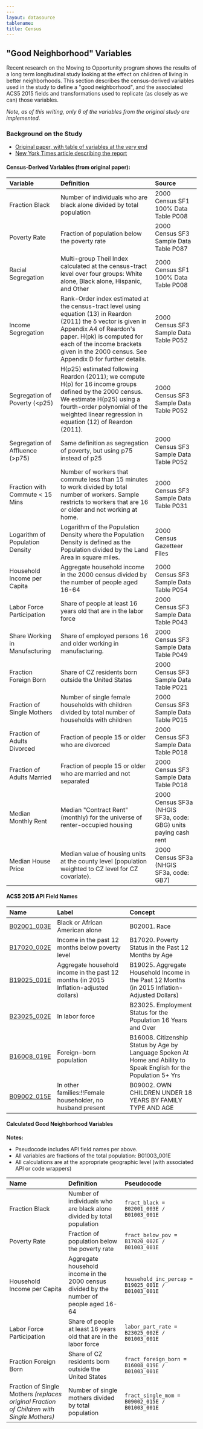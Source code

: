 ```yaml
---
---
layout: datasource
tablename:
title: Census
---
```

<!--Need content on census data overall-->



## "Good Neighborhood" Variables
Recent research on the Moving to Opportunity program shows the results of a long term longitudinal study looking at the effect on children of living in better neighborhoods.  This section describes the census-derived variables used in the study to define a "good neighborhood", and the associated ACS5 2015 fields and transformations used to replicate (as closely as we can) those variables.

*Note, as of this writing, only 6 of the variables from the original study are implemented.*

### Background on the Study
- [Original paper, with table of variables at the very end](http://scholar.harvard.edu/files/hendren/files/nbhds_paper.pdf)
- [New York Times article describing the report](https://www.nytimes.com/2015/05/05/upshot/why-the-new-research-on-mobility-matters-an-economists-view.html?_r=0)

#### Census-Derived Variables (from original paper):

|Variable |Definition |Source |
|:---|:---|:---|
|Fraction Black |Number of individuals who are black alone divided by total population |2000 Census SF1 100% Data Table P008 |
|Poverty Rate |Fraction of population below the poverty rate |2000 Census SF3 Sample Data Table P087 |
|Racial Segregation |Multi-group Theil Index calculated at the census-tract level over four groups: White alone, Black alone, Hispanic, and Other |2000 Census SF1 100% Data Table P008|
|Income Segregation |Rank-Order index estimated at the census-tract level using equation (13) in Reardon (2011) the δ vector is given in Appendix A4 of Reardon's paper. H(pk) is computed for each of the income brackets given in the 2000 census. See Appendix D for further details. |2000 Census SF3 Sample Data Table P052|
|Segregation of Poverty (<p25) |H(p25) estimated following Reardon (2011); we compute H(p) for 16 income groups defined by the 2000 census. We estimate H(p25) using a fourth-order polynomial of the weighted linear regression in equation (12) of Reardon (2011). |2000 Census SF3 Sample Data Table P052 |
|Segregation of Affluence (>p75) |Same definition as segregation of poverty, but using p75 instead of p25 |2000 Census SF3 Sample Data Table P052 |
|Fraction with Commute < 15 Mins |Number of workers that commute less than 15 minutes to work divided by total number of workers. Sample restricts to workers that are 16 or older and not working at home. |2000 Census SF3 Sample Data Table P031|
|Logarithm of Population Density |Logarithm of the Population Density where the Population Density is defined as the Population divided by the Land Area in square miles. |2000 Census Gazetteer Files|
|Household Income per Capita |Aggregate household income in the 2000 census divided by the number of people aged 16-64 |2000 Census SF3 Sample Data Table P054|
|Labor Force Participation |Share of people at least 16 years old that are in the labor force |2000 Census SF3 Sample Data Table P043|
|Share Working in Manufacturing |Share of employed persons 16 and older working in manufacturing. |2000 Census SF3 Sample Data Table P049|
|Fraction Foreign Born |Share of CZ residents born outside the United States |2000 Census SF3 Sample Data Table P021|
|Fraction of Single Mothers |Number of single female households with children divided by total number of households with children |2000 Census SF3 Sample Data Table P015 |
|Fraction of Adults Divorced |Fraction of people 15 or older who are divorced |2000 Census SF3 Sample Data Table P018|
|Fraction of Adults Married |Fraction of people 15 or older who are married and not separated |2000 Census SF3 Sample Data Table P018|
|Median Monthly Rent |Median "Contract Rent" (monthly) for the universe of renter-occupied housing |2000 Census SF3a (NHGIS SF3a, code: GBG) units paying cash rent |
|Median House Price |Median value of housing units at the county level (population weighted to CZ level for CZ covariate). |2000 Census SF3a (NHGIS SF3a, code: GB7) |

#### ACS5 2015 API Field Names

|Name |Label |Concept |
|:---|:---|:---|
|[B02001_003E](http://api.census.gov/data/2015/acs5/variables/B02001_003E.json) | Black or African American alone | B02001. Race |
|[B17020_002E](http://api.census.gov/data/2015/acs5/variables/B17020_002E.json) |Income in the past 12 months below poverty level |B17020. Poverty Status in the Past 12 Months by Age|
|[B19025_001E](http://api.census.gov/data/2015/acs5/variables/B19025_001E.json) |Aggregate household income in the past 12 months (in 2015 Inflation-adjusted dollars) |B19025. Aggregate Household Income in the Past 12 Months (in 2015 Inflation-Adjusted Dollars) |
|[B23025_002E](http://api.census.gov/data/2015/acs5/variables/B23025_002E.json) |In labor force |B23025. Employment Status for the Population 16 Years and Over |
|[B16008_019E](http://api.census.gov/data/2015/acs5/variables/B16008_019E.json) |Foreign-born population |B16008. Citizenship Status by Age by Language Spoken At Home and Ability to Speak English for the Population 5+ Yrs |
|[B09002_015E](http://api.census.gov/data/2015/acs5/variables/B09002_015E.json) |In other families:!!Female householder, no husband present |B09002. OWN CHILDREN UNDER 18 YEARS BY FAMILY TYPE AND AGE |

#### Calculated Good Neighborhood Variables
**Notes:**
- Pseudocode includes API field names per above.
- All variables are fractions of the total population: B01003_001E
- All calculations are at the appropriate geographic level (with associated API or code wrappers)

|Name |Definition |Pseudocode|
|:---|:---|:---|
|Fraction Black | Number of individuals who are black alone divided by total population | `fract_black = B02001_003E / B01003_001E` |
|Poverty Rate |Fraction of population below the poverty rate | `fract_below_pov = B17020_002E / B01003_001E` |
|Household Income per Capita |Aggregate household income in the 2000 census divided by the number of people aged 16-64 |`household_inc_percap = B19025_001E / B01003_001E` |
|Labor Force Participation |Share of people at least 16 years old that are in the labor force |`labor_part_rate = B23025_002E / B01003_001E`|
|Fraction Foreign Born |Share of CZ residents born outside the United States |`fract_foreign_born = B16008_019E / B01003_001E` |
|Fraction of Single Mothers *(replaces original Fraction of Children with Single Mothers)* |Number of single mothers divided by total population |`fract_single_mom = B09002_015E / B01003_001E` |
